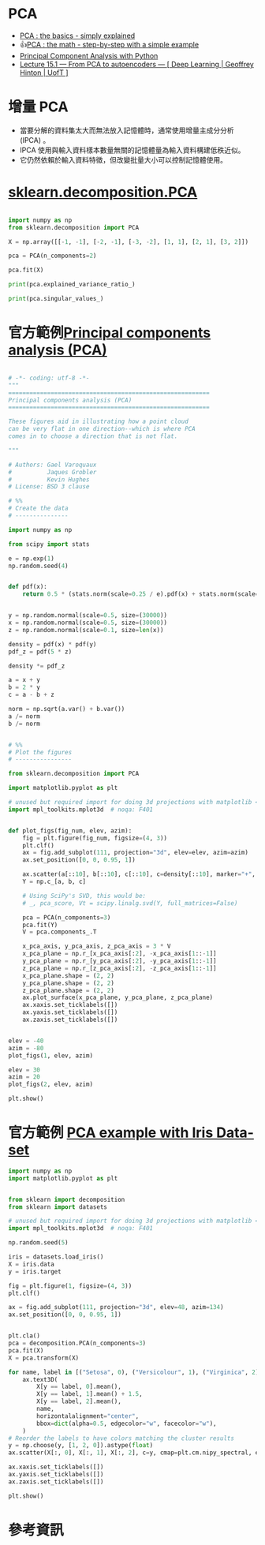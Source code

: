 # PCA
- [PCA : the basics - simply explained](https://www.youtube.com/watch?v=dz8imS1vwIM)
- 👍[PCA : the math - step-by-step with a simple example](https://www.youtube.com/watch?v=S51bTyIwxFs)
- [Principal Component Analysis with Python](https://www.geeksforgeeks.org/principal-component-analysis-with-python/)
- [Lecture 15.1 — From PCA to autoencoders — [ Deep Learning | Geoffrey Hinton | UofT ]](https://www.youtube.com/watch?v=PSOt7u8u23w&t=48s)

# 增量 PCA
- 當要分解的資料集太大而無法放入記憶體時，通常使用增量主成分分析 (IPCA) 。
- IPCA 使用與輸入資料樣本數量無關的記憶體量為輸入資料構建低秩近似。
- 它仍然依賴於輸入資料特徵，但改變批量大小可以控制記憶體使用。

# [sklearn.decomposition.PCA](https://scikit-learn.org/stable/modules/generated/sklearn.decomposition.PCA.html#sklearn.decomposition.PCA)
```python

import numpy as np
from sklearn.decomposition import PCA

X = np.array([[-1, -1], [-2, -1], [-3, -2], [1, 1], [2, 1], [3, 2]])

pca = PCA(n_components=2)

pca.fit(X)

print(pca.explained_variance_ratio_)

print(pca.singular_values_)
```

# 官方範例[Principal components analysis (PCA)](https://scikit-learn.org/stable/auto_examples/decomposition/plot_pca_3d.html#sphx-glr-auto-examples-decomposition-plot-pca-3d-py) 
```python

# -*- coding: utf-8 -*-
"""
=========================================================
Principal components analysis (PCA)
=========================================================

These figures aid in illustrating how a point cloud
can be very flat in one direction--which is where PCA
comes in to choose a direction that is not flat.

"""

# Authors: Gael Varoquaux
#          Jaques Grobler
#          Kevin Hughes
# License: BSD 3 clause

# %%
# Create the data
# ---------------

import numpy as np

from scipy import stats

e = np.exp(1)
np.random.seed(4)


def pdf(x):
    return 0.5 * (stats.norm(scale=0.25 / e).pdf(x) + stats.norm(scale=4 / e).pdf(x))


y = np.random.normal(scale=0.5, size=(30000))
x = np.random.normal(scale=0.5, size=(30000))
z = np.random.normal(scale=0.1, size=len(x))

density = pdf(x) * pdf(y)
pdf_z = pdf(5 * z)

density *= pdf_z

a = x + y
b = 2 * y
c = a - b + z

norm = np.sqrt(a.var() + b.var())
a /= norm
b /= norm


# %%
# Plot the figures
# ----------------

from sklearn.decomposition import PCA

import matplotlib.pyplot as plt

# unused but required import for doing 3d projections with matplotlib < 3.2
import mpl_toolkits.mplot3d  # noqa: F401


def plot_figs(fig_num, elev, azim):
    fig = plt.figure(fig_num, figsize=(4, 3))
    plt.clf()
    ax = fig.add_subplot(111, projection="3d", elev=elev, azim=azim)
    ax.set_position([0, 0, 0.95, 1])

    ax.scatter(a[::10], b[::10], c[::10], c=density[::10], marker="+", alpha=0.4)
    Y = np.c_[a, b, c]

    # Using SciPy's SVD, this would be:
    # _, pca_score, Vt = scipy.linalg.svd(Y, full_matrices=False)

    pca = PCA(n_components=3)
    pca.fit(Y)
    V = pca.components_.T

    x_pca_axis, y_pca_axis, z_pca_axis = 3 * V
    x_pca_plane = np.r_[x_pca_axis[:2], -x_pca_axis[1::-1]]
    y_pca_plane = np.r_[y_pca_axis[:2], -y_pca_axis[1::-1]]
    z_pca_plane = np.r_[z_pca_axis[:2], -z_pca_axis[1::-1]]
    x_pca_plane.shape = (2, 2)
    y_pca_plane.shape = (2, 2)
    z_pca_plane.shape = (2, 2)
    ax.plot_surface(x_pca_plane, y_pca_plane, z_pca_plane)
    ax.xaxis.set_ticklabels([])
    ax.yaxis.set_ticklabels([])
    ax.zaxis.set_ticklabels([])


elev = -40
azim = -80
plot_figs(1, elev, azim)

elev = 30
azim = 20
plot_figs(2, elev, azim)

plt.show()
```
# 官方範例 [PCA example with Iris Data-set](https://scikit-learn.org/stable/auto_examples/decomposition/plot_pca_iris.html#sphx-glr-auto-examples-decomposition-plot-pca-iris-py)
```python
import numpy as np
import matplotlib.pyplot as plt


from sklearn import decomposition
from sklearn import datasets

# unused but required import for doing 3d projections with matplotlib < 3.2
import mpl_toolkits.mplot3d  # noqa: F401

np.random.seed(5)

iris = datasets.load_iris()
X = iris.data
y = iris.target

fig = plt.figure(1, figsize=(4, 3))
plt.clf()

ax = fig.add_subplot(111, projection="3d", elev=48, azim=134)
ax.set_position([0, 0, 0.95, 1])


plt.cla()
pca = decomposition.PCA(n_components=3)
pca.fit(X)
X = pca.transform(X)

for name, label in [("Setosa", 0), ("Versicolour", 1), ("Virginica", 2)]:
    ax.text3D(
        X[y == label, 0].mean(),
        X[y == label, 1].mean() + 1.5,
        X[y == label, 2].mean(),
        name,
        horizontalalignment="center",
        bbox=dict(alpha=0.5, edgecolor="w", facecolor="w"),
    )
# Reorder the labels to have colors matching the cluster results
y = np.choose(y, [1, 2, 0]).astype(float)
ax.scatter(X[:, 0], X[:, 1], X[:, 2], c=y, cmap=plt.cm.nipy_spectral, edgecolor="k")

ax.xaxis.set_ticklabels([])
ax.yaxis.set_ticklabels([])
ax.zaxis.set_ticklabels([])

plt.show()
```
# 參考資訊
